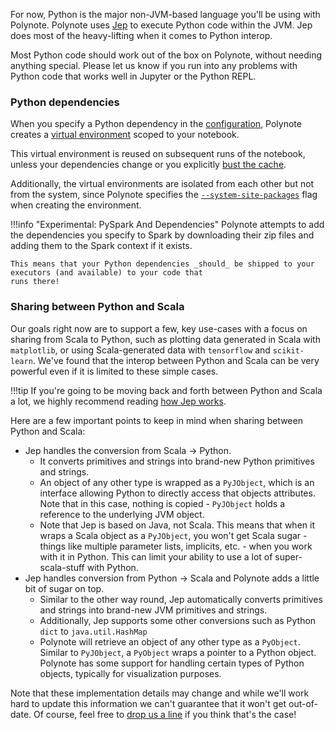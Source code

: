 For now, Python is the major non-JVM-based language you'll be using with Polynote. Polynote uses
[Jep](https://github.com/ninia/jep) to execute Python code within the JVM. Jep does most of the heavy-lifting when it 
comes to Python interop. 

Most Python code should work out of the box on Polynote, without needing anything special. Please let us know if you
run into any problems with Python code that works well in Jupyter or the Python REPL. 

### Python dependencies

When you specify a Python dependency in the [configuration](notebook-configuration.md#python-dependencies), Polynote 
creates a [virtual environment](https://virtualenv.pypa.io/en/latest/) scoped to your notebook. 

This virtual environment is reused on subsequent runs of the notebook, unless your dependencies change or you explicitly
[bust the cache](notebook-configuration.md#dependency-caching). 

Additionally, the virtual environments are isolated from each
other but not from the system, since Polynote specifies the 
[`--system-site-packages`](https://virtualenv.pypa.io/en/latest/cli_interface.html#system-site-packages) flag when
creating the environment. 

!!!info "Experimental: PySpark And Dependencies"
    Polynote attempts to add the dependencies you specify to Spark by downloading their zip files and adding them to the 
    Spark context if it exists. 

    This means that your Python dependencies _should_ be shipped to your executors (and available) to your code that 
    runs there! 

### Sharing between Python and Scala

Our goals right now are to support a few, key use-cases with a focus on sharing from Scala to Python,
such as plotting data generated in Scala with `matplotlib`, or using Scala-generated data with `tensorflow` and
`scikit-learn`. We've found that the interop between Python and Scala can be very powerful even if it is limited to these
simple cases.


!!!tip
    If you're going to be moving back and forth between Python and Scala a lot, we highly recommend reading 
    [how Jep works](https://github.com/ninia/jep/wiki/How-Jep-Works).

Here are a few important points to keep in mind when sharing between Python and Scala:

* Jep handles the conversion from Scala -> Python.
    * It converts primitives and strings into brand-new Python primitives and strings.
    * An object of any other type is wrapped as a `PyJObject`, which is an interface allowing Python to directly access
      that objects attributes. Note that in this case, nothing is copied - `PyJObject` holds a reference to the underlying
      JVM object.
    * Note that Jep is based on Java, not Scala. This means that when it wraps a Scala object as a `PyJObject`, you won't
      get Scala sugar - things like multiple parameter lists, implicits, etc. - when you work with it in Python.
      This can limit your ability to use a lot of super-scala-stuff with Python.
* Jep handles conversion from Python -> Scala and Polynote adds a little bit of sugar on top.
    * Similar to the other way round, Jep automatically converts primitives and strings into brand-new JVM primitives and strings.
    * Additionally, Jep supports some other conversions such as Python `dict` to `java.util.HashMap`
    * Polynote will retrieve an object of any other type as a `PyObject`. Similar to `PyJObject`, a `PyObject` wraps a pointer
      to a Python object. Polynote has some support for handling certain types of Python objects, typically for visualization
      purposes.

Note that these implementation details may change and while we'll work hard to update this information we can't guarantee
that it won't get out-of-date. Of course, feel free to [drop us a line](https://gitter.im/polynote/polynote) if you
think that's the case!